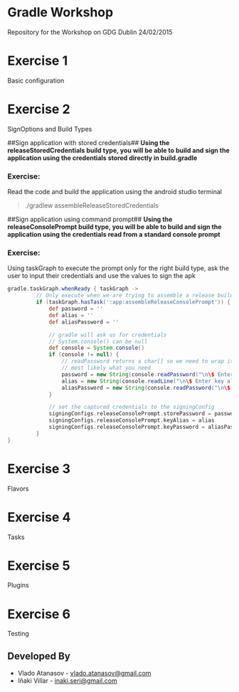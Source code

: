 # Gradle Workshop

Repository for the Workshop on GDG Dublin 24/02/2015


# Exercise 1
Basic configuration

# Exercise 2
SignOptions and Build Types

##Sign application with stored credentials##
**Using the releaseStoredCredentials build type, you will be able to build and sign the application using the credentials stored directly in build.gradle**
### Exercise:
 Read the code and build the application using the android studio terminal
 > ./gradlew assembleReleaseStoredCredentials

##Sign application using command prompt##
**Using the releaseConsolePrompt build type, you will be able to build and sign the application using the credentials read from a standard console prompt**
### Exercise:
 Using taskGraph to execute the prompt only for the right build type, ask the user to input their credentials and use the values to sign the apk

```groovy
gradle.taskGraph.whenReady { taskGraph ->
         // Only execute when we are trying to assemble a release build with command prompt
         if (taskGraph.hasTask(':app:assembleReleaseConsolePrompt')) {
             def password = ''
             def alias = ''
             def aliasPassword = ''

             // gradle will ask us for credentials
             // System.console() can be null
             def console = System.console()
             if (console != null) {
                 // readPassword returns a char[] so we need to wrap it into a string, because that's
                 // most likely what you need
                 password = new String(console.readPassword("\n\$ Enter keystore password: "))
                 alias = new String(console.readLine("\n\$ Enter key alias: "))
                 aliasPassword = new String(console.readPassword("\n\$ Enter key password: "))
             }

             // set the captured credentials to the signingConfig
             signingConfigs.releaseConsolePrompt.storePassword = password
             signingConfigs.releaseConsolePrompt.keyAlias = alias
             signingConfigs.releaseConsolePrompt.keyPassword = aliasPassword
         }
}
```

# Exercise 3
Flavors

# Exercise 4
Tasks

# Exercise 5
Plugins

# Exercise 6
Testing



Developed By
------------
* Vlado Atanasov - <vlado.atanasov@gmail.com>
* Iñaki Villar - <inaki.seri@gmail.com>

<!--<a href="https://plus.google.com/100633195306202271076/posts">
  <img alt="GDG Dublin" src="https://lh5.googleusercontent.com/-Ac8OIZTqtk8/VKqWmpTJVpI/AAAAAAAAAwY/dXw4rK-kVIQ/s1248-no/GDG_Dublin_Logo_Doors_square_small.png" />
</a>
<a href="https://plus.google.com/101769406777537927870/posts">
  <img alt="GDG Mallorca" src="https://lh6.googleusercontent.com/-8gNYtqcZjPE/URIMcJMwD_I/AAAAAAAAAFc/A2oa3q-gcB0/s500-no/gdg2.png" />
</a>-->